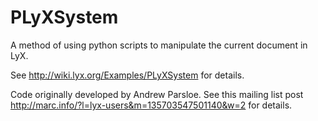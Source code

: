 PLyXSystem
==========

A method of using python scripts to manipulate the current document in LyX.

See http://wiki.lyx.org/Examples/PLyXSystem for details. 

Code originally developed by Andrew Parsloe. See this mailing list post http://marc.info/?l=lyx-users&m=135703547501140&w=2 for details.